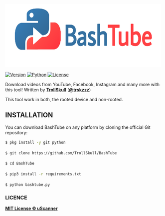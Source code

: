 <p align="left">
<img src="/.assets/logo.png" width="500" height="200"/>

[![Version](https://img.shields.io/badge/Version-2.1%20-green)]()
[![Python](https://img.shields.io/badge/Made%20with-Python-blue)]()
[![License](https://img.shields.io/badge/License-MIT-yellow)]()

Download videos from YouTube, Facebook, Instagram and many more with this tool! Written by **[TrollSkull](https://github.com/TrollSkull)** (**[@trskzzz](https://twitter.com/trskzzz)**)
  
This tool work in both, the rooted device and non-rooted.

## INSTALLATION

You can download BashTube on any platform by cloning the official Git repository:

```bash
$ pkg install -y git python

$ git clone https://github.com/TrollSkull/BashTube

$ cd BashTube
  
$ pip3 install -r requirements.txt
    
$ python bashtube.py
```

### LICENCE

**[MIT License © uScanner](https://github.com/TrollSkull/BashTube/blob/main/LICENSE)**
